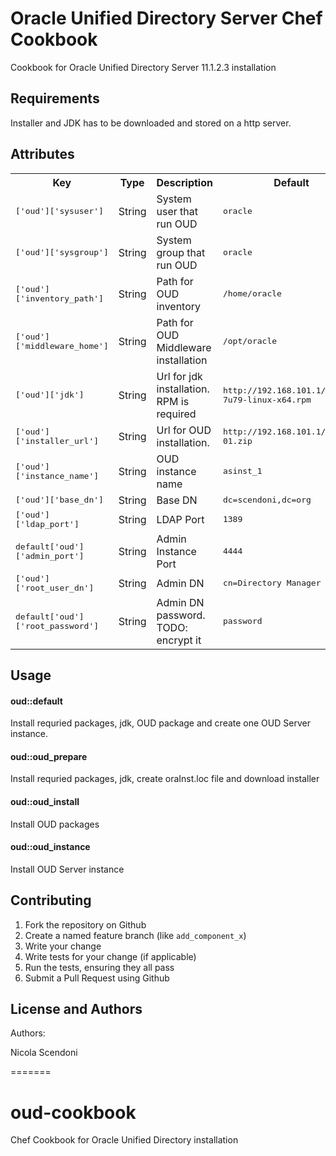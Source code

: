 Oracle Unified Directory Server Chef Cookbook
============
Cookbook for Oracle Unified Directory Server 11.1.2.3 installation

Requirements
------------
Installer and JDK has to be downloaded and stored on a http server.



Attributes
----------


<table>
  <tr>
    <th>Key</th>
    <th>Type</th>
    <th>Description</th>
    <th>Default</th>
  </tr>


  <tr>
    <td><tt>['oud']['sysuser']</tt></td>
    <td>String</td>
    <td>System user that run OUD</td>
    <td><tt>oracle</tt></td>
  </tr>
  <tr>
    <td><tt>['oud']['sysgroup']</tt></td>
    <td>String</td>
    <td>System group that run OUD</td>
    <td><tt>oracle</tt></td>
  </tr>
  <tr>
    <td><tt>['oud']['inventory_path']</tt></td>
    <td>String</td>
    <td>Path for OUD inventory</td>
    <td><tt>/home/oracle</tt></td>
  </tr>
  <tr>
    <td><tt>['oud']['middleware_home']</tt></td>
    <td>String</td>
    <td>Path for OUD Middleware installation</td>
    <td><tt>/opt/oracle</tt></td>
  </tr>
  <tr>
    <td><tt>['oud']['jdk']</tt></td>
    <td>String</td>
    <td>Url for jdk installation.  RPM is required</td>
    <td><tt>http://192.168.101.1/jdk-7u79-linux-x64.rpm</tt></td>
  </tr>
  <tr>
    <td><tt>['oud']['installer_url']</tt></td>
    <td>String</td>
    <td>Url for OUD installation.</td>
    <td><tt>http://192.168.101.1/V75929-01.zip</tt></td>
  </tr>
  <tr>
    <td><tt>['oud']['instance_name']</tt></td>
    <td>String</td>
    <td>OUD instance name</td>
    <td><tt>asinst_1</tt></td>
  </tr>
  <tr>
    <td><tt>['oud']['base_dn']</tt></td>
    <td>String</td>
    <td>Base DN</td>
    <td><tt>dc=scendoni,dc=org</tt></td>
  </tr>
  <tr>
    <td><tt>['oud']['ldap_port']</tt></td>
    <td>String</td>
    <td>LDAP Port</td>
    <td><tt>1389</tt></td>
  </tr>
  <tr>
    <td><tt>default['oud']['admin_port']</tt></td>
    <td>String</td>
    <td>Admin Instance Port</td>
    <td><tt>4444</tt></td>
  </tr>
  <tr>
    <td><tt>['oud']['root_user_dn']</tt></td>
    <td>String</td>
    <td>Admin DN</td>
    <td><tt>cn=Directory Manager</tt></td>
  </tr>
  <tr>
    <td><tt>default['oud']['root_password']</tt></td>
    <td>String</td>
    <td>Admin DN password. TODO: encrypt it</td>
    <td><tt>password</tt></td>
  </tr>
  
</table>

Usage
-----
#### oud::default
Install requried packages, jdk, OUD package and create one OUD Server instance.

#### oud::oud_prepare
Install requried packages, jdk, create oraInst.loc file and download installer

#### oud::oud_install
Install OUD packages

#### oud::oud_instance
Install OUD Server instance

Contributing
------------

1. Fork the repository on Github
2. Create a named feature branch (like `add_component_x`)
3. Write your change
4. Write tests for your change (if applicable)
5. Run the tests, ensuring they all pass
6. Submit a Pull Request using Github

License and Authors
-------------------
Authors: 

Nicola Scendoni

=======
# oud-cookbook
Chef Cookbook for Oracle Unified Directory installation
